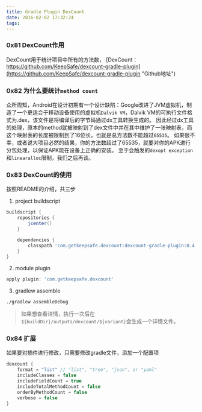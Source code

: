 ```yaml
---
title: Gradle Plugin DexCount
date: 2016-02-02 17:32:24
tags:
---
```


### 0x81 DexCount作用
DexCount用于统计项目中所有的方法数，
[DexCount：https://github.com/KeepSafe/dexcount-gradle-plugin](https://github.com/KeepSafe/dexcount-gradle-plugin "Github地址")

### 0x82 为什么要统计`method count`
众所周知，Android在设计初期有一个设计缺陷：Google改进了JVM虚拟机，制造了一个更适合于移动设备使用的虚拟机`Dalvik VM`，Dalvik VM的可执行文件格式为.dex，该文件是将编译后的字节码通过dx工具转换生成的。
因此经过dx工具的处理，原本的method就被映射到了dex文件中并在其中维护了一张映射表，而这个映射表的长度被限制到了16位长，也就是总方法数不能超过`65535`。
如果很不幸，或者说大项目必然的结果，你的方法数超过了65535，就要对你的APK进行分包处理，以保证APK能在设备上正确的安装。
至于会触发的`dexopt exception`和`linearalloc`限制，我们之后再谈。

### 0x83 DexCount的使用
按照README的介绍，共三步
1. project buildscript
```Groovy
buildscript {
    repositories {
        jcenter()
    }

    dependencies {
        classpath 'com.getkeepsafe.dexcount:dexcount-gradle-plugin:0.4.1'
    }
}
```
2. module plugin
```Groovy
apply plugin: 'com.getkeepsafe.dexcount'
```
3. gradlew assemble
```Shell
./gradlew assembleDebug
```
> 如果想查看详情，执行一次后在`${buildDir}/outputs/dexcount/${variant}`会生成一个详情文件。

### 0x84 扩展
如果要对插件进行修改，只需要修改gradle文件，添加一个配置项
```Groovy
dexcount {
    format = "list" // "list", "tree", "json", or "yaml"
    includeClasses = false
    includeFieldCount = true
    includeTotalMethodCount = false
    orderByMethodCount = false
    verbose = false
}
```